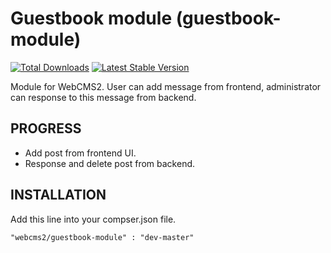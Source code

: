 Guestbook module (guestbook-module)
=========================

[![Total Downloads](https://poser.pugx.org/webcms2/guestbook-module/downloads.png)](https://packagist.org/packages/webcms2/guestbook-module)
[![Latest Stable Version](https://poser.pugx.org/webcms2/guestbook-module/v/stable.png)](https://github.com/ufik/guestbook-module/releases)

Module for WebCMS2. User can add message from frontend, administrator can response to this message from backend.

PROGRESS
-

- Add post from frontend UI.
- Response and delete post from backend.


INSTALLATION
-

Add this line into your compser.json file.

```
"webcms2/guestbook-module" : "dev-master"
```
